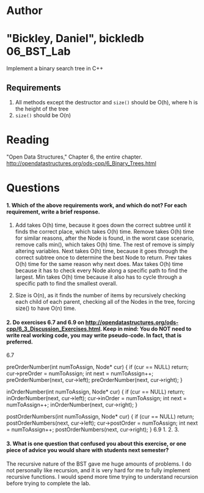 Author
==========
"Bickley, Daniel", bickledb
06_BST_Lab
==============

Implement a binary search tree in C++

Requirements
------------

1. All methods except the destructor and `size()` should be O(h), where h is the height of the tree
2. `size()` should be O(n)

Reading
=======
"Open Data Structures," Chapter 6, the entire chapter. http://opendatastructures.org/ods-cpp/6_Binary_Trees.html

Questions
=========

#### 1. Which of the above requirements work, and which do not? For each requirement, write a brief response.


1. Add takes O(h) time, because it goes down the correct subtree until it finds the correct place, which takes O(h) time.
	Remove takes O(h) time for similar reasons, after the Node is found, in the worst case scenario, remove calls min(), which takes O(h) time. The rest of remove is simply altering variables.
	Next takes O(h) time, because it goes through the correct subtree once to determine the best Node to return.
	Prev takes  O(h) time for the same reason why next does.
	Max takes O(h) time because it has to check every Node along a specific path to find the largest.
	Min takes O(h) time because it also has to cycle through a specific path to find the smallest overall.

2. Size is O(n), as it finds the number of items by recursively checking each child of each parent, checking all of the Nodes in the tree, forcing size() to have O(n) time.

#### 2. Do exercises 6.7 and 6.9 on http://opendatastructures.org/ods-cpp/6_3_Discussion_Exercises.html. Keep in mind: You do NOT need to write real working code, you may write pseudo-code. In fact, that is preferred.

6.7 

preOrderNumber(int numToAssign, Node* cur) {
	if (cur == NULL)
	  return;
	cur->preOrder = numToAssign;
	int next = numToAssign++;
	preOrderNumber(next, cur->left);
	preOrderNumber(next, cur->right);
}

inOrderNumber(int numToAssign, Node* cur) {
	if (cur == NULL)
	  return;
	inOrderNumber(next, cur->left);
	cur->inOrder = numToAssign;
	int next = numToAssign++;
	inOrderNumber(next, cur->right);
}

postOrderNumbers(int numToAssign, Node* cur) {
	if (cur == NULL)
	  return;
	postOrderNumbers(next, cur->left);
	cur->postOrder = numToAssign;
	int next = numToAssign++;
	postOrderNumbers(next, cur->right);
}
6.9
	1.
	2.
	3.  


#### 3. What is one question that confused you about this exercise, or one piece of advice you would share with students next semester?

The recursive nature of the BST gave me huge amounts of problems. I do not personally like recursion, and it is very hard for me to fully implement 
recursive functions. I would spend more time trying to understand recursion before trying to complete the lab.

